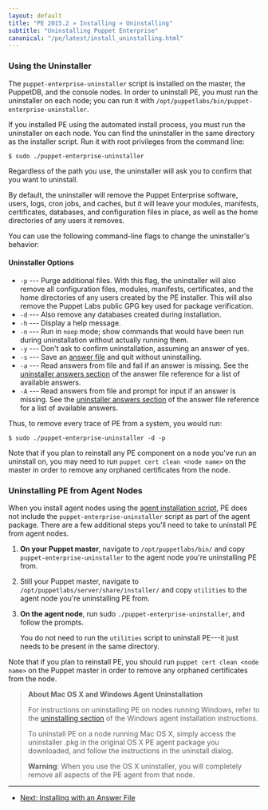 ```yaml
---
layout: default
title: "PE 2015.2 » Installing » Uninstalling"
subtitle: "Uninstalling Puppet Enterprise"
canonical: "/pe/latest/install_uninstalling.html"
---
```




### Using the Uninstaller


The `puppet-enterprise-uninstaller` script is installed on the master, the PuppetDB, and the console nodes. In order to uninstall PE, you must run the uninstaller on each node; you can run it with `/opt/puppetlabs/bin/puppet-enterprise-uninstaller`.

If you installed PE using the automated install process, you must run the uninstaller on each node. You can find the uninstaller in the same directory as the installer script. Run it with root privileges from the command line:

    $ sudo ./puppet-enterprise-uninstaller

Regardless of the path you use, the uninstaller will ask you to confirm that you want to uninstall.

By default, the uninstaller will remove the Puppet Enterprise software, users, logs, cron jobs, and caches, but it will leave your modules, manifests, certificates, databases, and configuration files in place, as well as the home directories of any users it removes.

You can use the following command-line flags to change the uninstaller's behavior:

#### Uninstaller Options

* `-p` --- Purge additional files. With this flag, the uninstaller will also remove all configuration files, modules, manifests, certificates, and the home directories of any users created by the PE installer. This will also remove the Puppet Labs public GPG key used for package verification.
* `-d` --- Also remove any databases created during installation.
* `-h` --- Display a help message.
* `-n` --- Run in `noop` mode; show commands that would have been run during uninstallation without actually running them.
* `-y` --- Don't ask to confirm uninstallation, assuming an answer of yes.
* `-s` --- Save an [answer file][answerfile] and quit without uninstalling.
* `-a` --- Read answers from file and fail if an answer is missing. See the [uninstaller answers section][uninstaller_answers] of the answer file reference for a list of available answers.
* `-A` --- Read answers from file and prompt for input if an answer is missing. See the [uninstaller answers section][uninstaller_answers] of the answer file reference for a list of available answers.

[uninstaller_answers]: ./install_complete_answer_file_reference.html#uninstaller-answers
[answerfile]: ./install_automated.html

Thus, to remove every trace of PE from a system, you would run:

    $ sudo ./puppet-enterprise-uninstaller -d -p

Note that if you plan to reinstall any PE component on a node you've run an uninstall on, you may need to run `puppet cert clean <node name>` on the master in order to remove any orphaned certificates from the node.

### Uninstalling PE from Agent Nodes

When you install agent nodes using the [agent installation script](./install_agents.html), PE does not include the `puppet-enterprise-uninstaller` script as part of the agent package. There are a few additional steps you'll need to take to uninstall PE from agent nodes.

1. **On your Puppet master**, navigate to `/opt/puppetlabs/bin/` and copy `puppet-enterprise-uninstaller` to the agent node you're uninstalling PE from.
2. Still your Puppet master, navigate to `/opt/puppetlabs/server/share/installer/` and copy `utilities` to the agent node you're uninstalling PE from.
3. **On the agent node**, run sudo `./puppet-enterprise-uninstaller`, and follow the prompts.

   You do not need to run the `utilities` script to uninstall PE---it just needs to be present in the same directory.

Note that if you plan to reinstall PE, you should run `puppet cert clean <node name>` on the Puppet master in order to remove any orphaned certificates from the node.

> **About Mac OS X and Windows Agent Uninstallation**
>
> For instructions on uninstalling PE on nodes running Windows, refer to the [uninstalling section][uninstall_win] of the Windows agent installation instructions.
>
> To uninstall PE on a node running Mac OS X, simply access the uninstaller .pkg in the original OS X PE agent package you downloaded, and follow the instructions in the uninstall dialog.
>
> **Warning**: When you use the OS X uninstaller, you will completely remove all aspects of the PE agent from that node.

[uninstall_win]: ./install_windows.html#uninstalling






* * *

- [Next: Installing with an Answer File](./install_automated.html)
